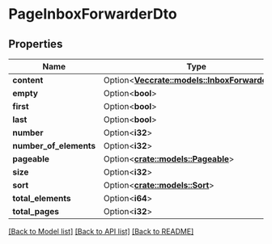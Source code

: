 # PageInboxForwarderDto

## Properties

| Name                   | Type                                                                   | Description | Notes      |
| ---------------------- | ---------------------------------------------------------------------- | ----------- | ---------- |
| **content**            | Option<[**Vec<crate::models::InboxForwarderDto>**](InboxForwarderDto)> |             | [optional] |
| **empty**              | Option<**bool**>                                                       |             | [optional] |
| **first**              | Option<**bool**>                                                       |             | [optional] |
| **last**               | Option<**bool**>                                                       |             | [optional] |
| **number**             | Option<**i32**>                                                        |             | [optional] |
| **number_of_elements** | Option<**i32**>                                                        |             | [optional] |
| **pageable**           | Option<[**crate::models::Pageable**](Pageable)>                        |             | [optional] |
| **size**               | Option<**i32**>                                                        |             | [optional] |
| **sort**               | Option<[**crate::models::Sort**](Sort)>                                |             | [optional] |
| **total_elements**     | Option<**i64**>                                                        |             | [optional] |
| **total_pages**        | Option<**i32**>                                                        |             | [optional] |

[[Back to Model list]](../README#documentation-for-models) [[Back to API list]](../README#documentation-for-api-endpoints) [[Back to README]](../README)
